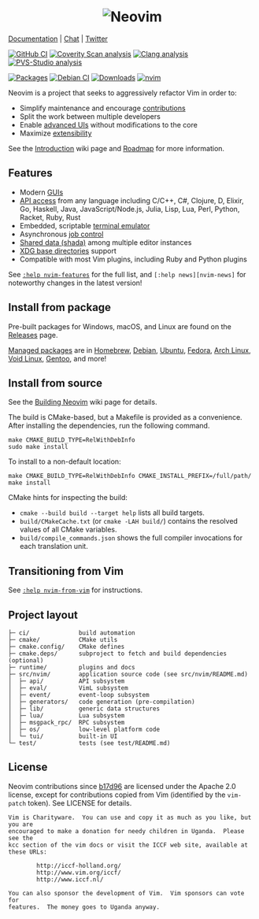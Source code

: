 <h1 align="center">
  <img src="https://raw.githubusercontent.com/neovim/neovim.github.io/master/logos/neovim-logo-300x87.png" alt="Neovim">
</h1>

[Documentation](https://neovim.io/doc/general/) |
[Chat](https://app.element.io/#/room/#neovim:matrix.org) |
[Twitter](https://twitter.com/Neovim)

[![GitHub CI](https://github.com/neovim/neovim/workflows/CI/badge.svg)](https://github.com/neovim/neovim/actions?query=workflow%3ACI+branch%3Amaster+event%3Apush)
[![Coverity Scan analysis](https://scan.coverity.com/projects/2227/badge.svg)](https://scan.coverity.com/projects/2227)
[![Clang analysis](https://neovim.io/doc/reports/clang/badge.svg)](https://neovim.io/doc/reports/clang)
[![PVS-Studio analysis](https://neovim.io/doc/reports/pvs/badge.svg)](https://neovim.io/doc/reports/pvs/PVS-studio.html.d)

[![Packages](https://repology.org/badge/tiny-repos/neovim.svg)](https://repology.org/metapackage/neovim)
[![Debian CI](https://badges.debian.net/badges/debian/testing/neovim/version.svg)](https://buildd.debian.org/neovim)
[![Downloads](https://img.shields.io/github/downloads/neovim/neovim/total.svg?maxAge=2592001)](https://github.com/neovim/neovim/releases/)
[![nvim](https://snapcraft.io//nvim/badge.svg)](https://snapcraft.io/nvim)

Neovim is a project that seeks to aggressively refactor Vim in order to:

- Simplify maintenance and encourage [contributions](CONTRIBUTING.md)
- Split the work between multiple developers
- Enable [advanced UIs] without modifications to the core
- Maximize [extensibility](https://github.com/neovim/neovim/wiki/Plugin-UI-architecture)

See the [Introduction](https://github.com/neovim/neovim/wiki/Introduction) wiki page and [Roadmap]
for more information.

Features
--------

- Modern [GUIs](https://github.com/neovim/neovim/wiki/Related-projects#gui)
- [API access](https://github.com/neovim/neovim/wiki/Related-projects#api-clients)
  from any language including C/C++, C#, Clojure, D, Elixir, Go, Haskell, Java,
  JavaScript/Node.js, Julia, Lisp, Lua, Perl, Python, Racket, Ruby, Rust
- Embedded, scriptable [terminal emulator](https://neovim.io/doc/user/nvim_terminal_emulator.html)
- Asynchronous [job control](https://github.com/neovim/neovim/pull/2247)
- [Shared data (shada)](https://github.com/neovim/neovim/pull/2506) among multiple editor instances
- [XDG base directories](https://github.com/neovim/neovim/pull/3470) support
- Compatible with most Vim plugins, including Ruby and Python plugins

See [`:help nvim-features`][nvim-features] for the full list, and `[:help
news][nvim-news]` for noteworthy changes in the latest version!

Install from package
--------------------

Pre-built packages for Windows, macOS, and Linux are found on the
[Releases](https://github.com/neovim/neovim/releases/) page.

[Managed packages] are in [Homebrew], [Debian], [Ubuntu], [Fedora], [Arch Linux], [Void Linux], [Gentoo], and more!

Install from source
-------------------

See the [Building Neovim](https://github.com/neovim/neovim/wiki/Building-Neovim) wiki page for details.

The build is CMake-based, but a Makefile is provided as a convenience.
After installing the dependencies, run the following command.

    make CMAKE_BUILD_TYPE=RelWithDebInfo
    sudo make install

To install to a non-default location:

    make CMAKE_BUILD_TYPE=RelWithDebInfo CMAKE_INSTALL_PREFIX=/full/path/
    make install

CMake hints for inspecting the build:

- `cmake --build build --target help` lists all build targets.
- `build/CMakeCache.txt` (or `cmake -LAH build/`) contains the resolved values of all CMake variables.
- `build/compile_commands.json` shows the full compiler invocations for each translation unit.

Transitioning from Vim
--------------------

See [`:help nvim-from-vim`](https://neovim.io/doc/user/nvim.html#nvim-from-vim) for instructions.

Project layout
--------------

    ├─ ci/              build automation
    ├─ cmake/           CMake utils
    ├─ cmake.config/    CMake defines
    ├─ cmake.deps/      subproject to fetch and build dependencies (optional)
    ├─ runtime/         plugins and docs
    ├─ src/nvim/        application source code (see src/nvim/README.md)
    │  ├─ api/          API subsystem
    │  ├─ eval/         VimL subsystem
    │  ├─ event/        event-loop subsystem
    │  ├─ generators/   code generation (pre-compilation)
    │  ├─ lib/          generic data structures
    │  ├─ lua/          Lua subsystem
    │  ├─ msgpack_rpc/  RPC subsystem
    │  ├─ os/           low-level platform code
    │  └─ tui/          built-in UI
    └─ test/            tests (see test/README.md)

License
-------

Neovim contributions since [b17d96][license-commit] are licensed under the
Apache 2.0 license, except for contributions copied from Vim (identified by the
`vim-patch` token). See LICENSE for details.

    Vim is Charityware.  You can use and copy it as much as you like, but you are
    encouraged to make a donation for needy children in Uganda.  Please see the
    kcc section of the vim docs or visit the ICCF web site, available at these URLs:

            http://iccf-holland.org/
            http://www.vim.org/iccf/
            http://www.iccf.nl/

    You can also sponsor the development of Vim.  Vim sponsors can vote for
    features.  The money goes to Uganda anyway.

[license-commit]: https://github.com/neovim/neovim/commit/b17d9691a24099c9210289f16afb1a498a89d803
[nvim-features]: https://neovim.io/doc/user/vim_diff.html#nvim-features
[nvim-news]: https://neovim.io/doc/user/news.html
[Roadmap]: https://neovim.io/roadmap/
[advanced UIs]: https://github.com/neovim/neovim/wiki/Related-projects#gui
[Managed packages]: https://github.com/neovim/neovim/wiki/Installing-Neovim#install-from-package
[Debian]: https://packages.debian.org/testing/neovim
[Ubuntu]: http://packages.ubuntu.com/search?keywords=neovim
[Fedora]: https://packages.fedoraproject.org/pkgs/neovim/neovim/
[Arch Linux]: https://www.archlinux.org/packages/?q=neovim
[Void Linux]: https://voidlinux.org/packages/?arch=x86_64&q=neovim
[Gentoo]: https://packages.gentoo.org/packages/app-editors/neovim
[Homebrew]: https://formulae.brew.sh/formula/neovim

<!-- vim: set tw=80: -->
